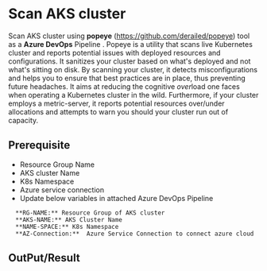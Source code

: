 # Scan AKS cluster
Scan AKS cluster using  **popeye** (https://github.com/derailed/popeye) tool  as a **Azure DevOps** Pipeline . 
Popeye is a utility that scans live Kubernetes cluster and reports potential issues with deployed resources and configurations. It sanitizes your cluster based on what's deployed and not what's sitting on disk. By scanning your cluster, it detects misconfigurations and helps you to ensure that best practices are in place, thus preventing future headaches. It aims at reducing the cognitive *over*load one faces when operating a Kubernetes cluster in the wild. Furthermore, if your cluster employs a metric-server, it reports potential resources over/under allocations and attempts to warn you should your cluster run out of capacity.
## Prerequisite
-	Resource Group Name
-	AKS cluster Name
-	K8s Namespace 
-	Azure service connection
-	Update below variables in attached Azure DevOps Pipeline
```
  **RG-NAME:** Resource Group of AKS cluster 
  **AKS-NAME:** AKS Cluster Name 
  **NAME-SPACE:** K8s Namespace
  **AZ-Connection:**  Azure Service Connection to connect azure cloud 
```
## OutPut/Result
